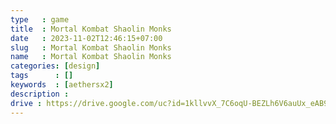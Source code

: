 ```yaml
---
type   : game
title  : Mortal Kombat Shaolin Monks
date   : 2023-11-02T12:46:15+07:00
slug   : Mortal Kombat Shaolin Monks
name   : Mortal Kombat Shaolin Monks
categories: [design]
tags      : []
keywords  : [aethersx2]
description : 
drive : https://drive.google.com/uc?id=1kllvvX_7C6oqU-BEZLh6V6auUx_eAB9a&export=download
---
```




